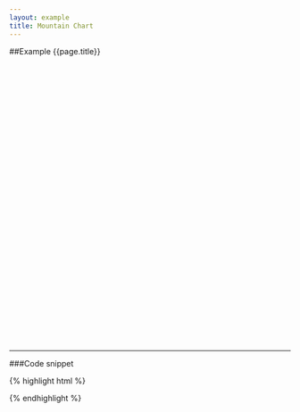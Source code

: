 ```yaml
---
layout: example
title: Mountain Chart
---
```


##Example {{page.title}}

<div id='placeholder' class='example-placeholder'  style="width:720px; height:500px; padding-top:0;"></div>

---

###Code snippet

{% highlight html %}
<div id='placeholder' width="600px" height="400px"></div>
<script>
Vizabi('MountainChart', document.getElementById('placeholder'),
    state: {
        time: {
            value: "1950",
            start: "1800",
            end: "2015"
        },
        marker: {
            label: {
                "use": "property",
                "which": "geo.name"
            },
            axis_y: {
              "use": "indicator",
              "which": "pop",
              "scaleType": "linear"
            },
            axis_x: {
                "use": "indicator",
                "which": "gdp_p_cap_const_ppp2011_dollar",
                "scaleType": "log"
            },
            size: {
                "use": "indicator",
                "which": "gini",
                "scaleType": "linear"
            },
            color: {
                "use": "property",
                "scaleType": "ordinal",
                "which": "geo.name",
                "allow": {
                    "names": [
                        "!geo.name"
                    ]
                }
            }
        }
    },
    ui: {
        buttons: ['find', 'colors', 'stack', 'axes-mc', 'fullscreen'],
        buttons_expand: []
    },
    data: {
        reader: 'csv',
        path: '/path/to/your/file.csv'
    }
);
</script>
{% endhighlight %}

<script defer>
Vizabi('MountainChart', document.getElementById('placeholder'), {
    state: {
        time: {
            value: "1950",
            start: "1800",
            end: "2015"
        },
        marker: {
            label: {
                "use": "property",
                "which": "geo.name"
            },
            axis_y: {
              "use": "indicator",
              "which": "population",
              "scaleType": "linear"
            },
            axis_x: {
                "use": "indicator",
                "which": "gdp_p_cap_const_ppp2011_dollar",
                "scaleType": "log"
            },
            size: {
                "use": "indicator",
                "which": "gini",
                "scaleType": "linear"
            },
            color: {
                "use": "property",
                "scaleType": "ordinal",
                "which": "geo.name",
                "allow": {
                    "names": [
                        "!geo.name"
                    ]
                }
            }
        }
    },
    data: {
        reader: 'csv',
        path: '/preview/data/waffles/dont-panic-poverty.csv'
    }
});
</script>
